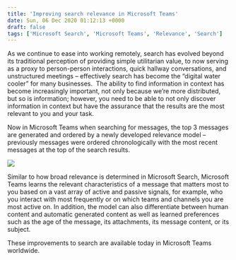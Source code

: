 ```yaml
---
title: 'Improving search relevance in Microsoft Teams'
date: Sun, 06 Dec 2020 01:12:13 +0000
draft: false
tags: ['Microsoft Search', 'Microsoft Teams', 'Relevance', 'Search']
---
```


As we continue to ease into working remotely, search has evolved beyond its traditional perception of providing simple utilitarian value, to now serving as a proxy to person-person interactions, quick hallway conversations, and unstructured meetings – effectively search has become the “digital water cooler” for many businesses.  The ability to find information in context has become increasingly important, not only because we’re more distributed, but so is information; however, you need to be able to not only discover information in context but have the assurance that the results are the most relevant to you and your task.

Now in Microsoft Teams when searching for messages, the top 3 messages are generated and ordered by a newly developed relevance model – previously messages were ordered chronologically with the most recent messages at the top of the search results. 

[![](https://wbaer.files.wordpress.com/2020/12/teamssearch.png?w=985)](https://wbaer.files.wordpress.com/2020/12/teamssearch.png)

Similar to how broad relevance is determined in Microsoft Search, Microsoft Teams learns the relevant characteristics of a message that matters most to you based on a vast array of active and passive signals, for example, who you interact with most frequently or on which teams and channels you are most active on. In addition, the model can also differentiate between human content and automatic generated content as well as learned preferences such as the age of the message, its attachments, its message content, or its subject.

These improvements to search are available today in Microsoft Teams worldwide.